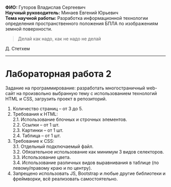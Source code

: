 **ФИО:** Гуторов Владислав Сергеевич  
**Научный руководитель:** Минаев Евгений Юрьевич  
**Тема научной работы:** Разработка информационной технологии определения пространственного положения БПЛА по изображениям земной поверхности.
> Делай как надо, как не надо не делай

Д. Стетхем

---
# Лабораторная работа 2

Задание на программирование: разработать многостраничный web-сайт на произвольно выбранную тему
с использованием технологий HTML и CSS, загрузить проект в репозиторий.

1. Количество страниц – от 3 до 5.
2. Требования к HTML:  
   2.1. Использование блочных и строчных элементов.  
   2.2. Ссылки – от 1 шт.  
   2.3. Картинки – от 1 шт.  
   2.4. Таблица – от 1 шт.  
3.	Требование к CSS:  
   3.1. Отдельный подключаемый файл.  
   3.2.	Обязательное использование как минимум 3 видов селекторов.  
   3.3.	Использование цвета.  
   3.4.	Использование различных видов выравнивания в таблице (по левому/правому краю и по центру).
4.	Запрещено использовать JS, Bootstrap и любые другие библиотеки и фреймворки, всё реализовать самостоятельно.
